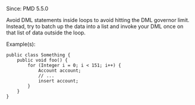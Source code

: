 Since: PMD 5.5.0

Avoid DML statements inside loops to avoid hitting the DML governor limit. Instead, try to batch up the data into a list and invoke your DML once on that list of data outside the loop.

Example(s):
```
public class Something {
    public void foo() {  
        for (Integer i = 0; i < 151; i++) {
            Account account;
            // ...
            insert account;
        }
    }
}
```
